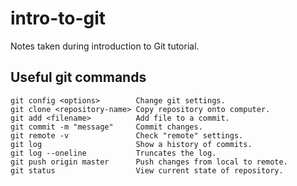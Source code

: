 # intro-to-git

Notes taken during introduction to Git tutorial.

## Useful git commands

```
git config <options>        Change git settings.
git clone <repository-name> Copy repository onto computer.
git add <filename>          Add file to a commit.
git commit -m "message"     Commit changes.
git remote -v               Check "remote" settings.
git log                     Show a history of commits.
git log --oneline           Truncates the log.
git push origin master      Push changes from local to remote.
git status                  View current state of repository.
```
